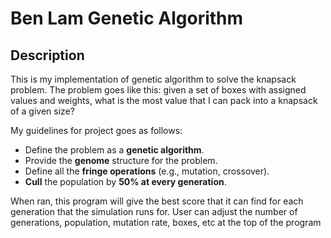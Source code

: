 # Ben Lam Genetic Algorithm

## Description
This is my implementation of genetic algorithm to solve the knapsack problem. The problem goes like this: given a set of boxes with assigned values and weights, what is the most value that I can pack into a knapsack of a given size?

My guidelines for project goes as follows:
- Define the problem as a **genetic algorithm**.
- Provide the **genome** structure for the problem.
- Define all the **fringe operations** (e.g., mutation, crossover).
- **Cull** the population by **50% at every generation**.


When ran, this program will give the best score that it can find for each generation that the simulation runs for. User can adjust the number of generations, population, mutation rate, boxes, etc at the top of the program